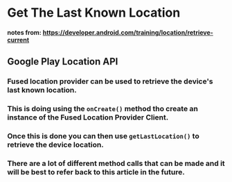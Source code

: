 # Get The Last Known Location
#### notes from: https://developer.android.com/training/location/retrieve-current

## Google Play Location API
### Fused location provider can be used to retrieve the device's last known location.
### This is doing using the `onCreate()` method tho create an instance of the Fused Location Provider Client.
### Once this is done you can then use `getLastLocation()` to retrieve the device location.
### There are a lot of different method calls that can be made and it will be best to refer back to this article in the future.